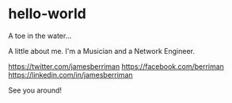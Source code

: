 # hello-world
A toe in the water...

A little about me. I'm a Musician and a Network Engineer.

https://twitter.com/jamesberriman
https://facebook.com/berriman
https://linkedin.com/in/jamesberriman

See you around!

